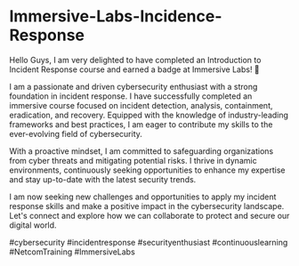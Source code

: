 # Immersive-Labs-Incidence-Response

Hello Guys, I am very delighted to have completed an Introduction to Incident Response course and earned a badge at Immersive Labs! 🎉

I am a passionate and driven cybersecurity enthusiast with a strong foundation in incident response. I have successfully completed an immersive course focused on incident detection, analysis, containment, eradication, and recovery. Equipped with the knowledge of industry-leading frameworks and best practices, I am eager to contribute my skills to the ever-evolving field of cybersecurity.

With a proactive mindset, I am committed to safeguarding organizations from cyber threats and mitigating potential risks. I thrive in dynamic environments, continuously seeking opportunities to enhance my expertise and stay up-to-date with the latest security trends.

I am now seeking new challenges and opportunities to apply my incident response skills and make a positive impact in the cybersecurity landscape. Let's connect and explore how we can collaborate to protect and secure our digital world. 

#cybersecurity #incidentresponse #securityenthusiast #continuouslearning #NetcomTraining #ImmersiveLabs
